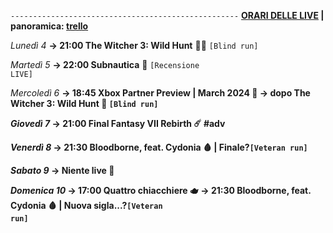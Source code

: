 <code>---------------------------------------------------</code>
<b><u>ORARI DELLE LIVE</u> | panoramica: <a href="https://trello.com/b/iKwdSGf3/sabaku">trello</a></b>

<i>Lunedì 4</i>
<b>→ 21:00 The Witcher 3: Wild Hunt</b> 🤴🏻 <code>[Blind run]</code>

<i>Martedì 5</i>
<b>→ 22:00 Subnautica</b> 🤿 <code>[Recensione LIVE]</code>

<i>Mercoledì 6</i>
<b>→ 18:45 Xbox Partner Preview | March 2024 🔮
<b>→ dopo The Witcher 3: Wild Hunt</b> 🌊 <code>[Blind run]</code>

<i>Giovedì 7</i>
<b>→ 21:00 Final Fantasy VII Rebirth</b> ☄️ #adv

<i>Venerdì 8</i>
<b>→ 21:30 Bloodborne</b>, feat. Cydonia 🩸 | Finale?<code>[Veteran run]</code>

<i>Sabato 9</i>
<b>→ Niente live</b> 🍛

<i>Domenica 10</i>
<b>→ 17:00 Quattro chiacchiere</b> 🫖
<b>→ 21:30 Bloodborne</b>, feat. Cydonia 🩸 | Nuova sigla...?<code>[Veteran run]</code>

